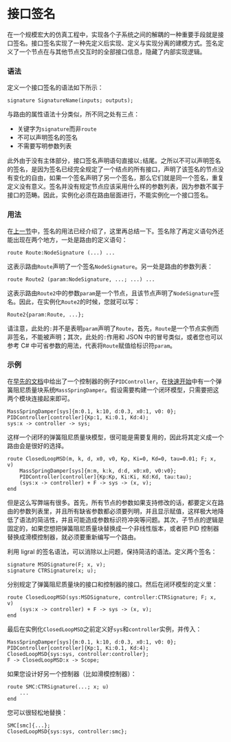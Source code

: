 # 接口签名

在一个规模宏大的仿真工程中，实现各个子系统之间的解耦的一种重要手段就是接口签名。接口签名实现了一种先定义后实现、定义与实现分离的建模方式。签名定义了一个节点在与其他节点交互时的全部接口信息，隐藏了内部实现逻辑。

### 语法

定义一个接口签名的语法如下所示：

    signature SignatureName(inputs; outputs);

与路由的属性语法十分类似，所不同之处有三点：

- 关键字为`signature`而非`route`
- 不可以声明签名的签名
- 不需要写明参数列表

此外由于没有主体部分，接口签名声明语句直接以`;`结尾。之所以不可以声明签名的签名，是因为签名已经完全规定了一个结点的所有接口，声明了该签名的节点没有变化的自由，如果一个签名声明了另一个签名，那么它们就是同一个签名，重复定义没有意义。签名并没有规定节点应该采用什么样的参数列表，因为参数不属于接口的范畴。因此，实例化必须在路由层面进行，不能实例化一个接口签名。

### 用法

在[上一节](route)中，签名的用法已经介绍了，这里再总结一下。签名除了再定义语句外还能出现在两个地方，一处是路由的定义语句：

    route Route:NodeSignature (...) ...

这表示路由`Route`声明了一个签名`NodeSignature`。另一处是路由的参数列表：

    route Route2 (param:NodeSignature, ...; ...) ...

这表示路由`Route2`中的参数`param`是一个节点，且该节点声明了`NodeSignature`签名。因此，在实例化`Route2`的时候，您就可以写：

    Route2{param:Route, ...};

请注意，此处的`:`并不是表明`param`声明了`Route`，首先，`Route`是一个节点实例而非签名，不能被声明；其次，此处的`:`作用和 JSON 中的冒号类似，或者您也可以参考 C# 中可省参数的用法，代表将`Route`赋值给标识符`param`。

### 示例

在[早先的文档](route)中给出了一个控制器的例子`PIDController`，在[快速开始](../quick-start)中有一个弹簧阻尼质量块系统`MassSpringDamper`。假设需要构建一个闭环模型，只需要把这两个模块连接起来即可。

    MassSpringDamper[sys]{m:0.1, k:10, d:0.3, x0:1, v0: 0};
    PIDController[controller]{Kp:1, Ki:0.1, Kd:4);
    sys:x -> controller -> sys;

这样一个闭环的弹簧阻尼质量块模型，很可能是需要复用的，因此将其定义成一个路由会是很好的选择。

    route ClosedLoopMSD(m, k, d, x0, v0, Kp, Ki=0, Kd=0, tau=0.01; F; x, v)
        MassSpringDamper[sys]{m:m, k:k, d:d, x0:x0, v0:v0};
        PIDController[controller]{Kp:Kp, Ki:Ki, Kd:Kd, tau:tau);
        (sys:x -> controller) + F -> sys -> (x, v);
    end

但是这么写弊端有很多。首先，所有节点的参数如果支持修改的话，都要定义在路由的参数列表里，并且所有缺省参数都必须要列明，并且显示赋值，这样极大地降低了语法的简洁性，并且可能造成参数标识符冲突等问题。其次，子节点的逻辑是固定的，如果您想把弹簧阻尼质量块替换成一个非线性版本，或者把 PID 控制器替换成滑模控制器，就必须要重新编写一个路由。

利用 ligral 的签名语法，可以消除以上问题，保持简洁的语法。定义两个签名：

    signature MSDSignature(F; x, v);
    signature CTRSignature(x; u);

分别规定了弹簧阻尼质量块的接口和控制器的接口。然后在闭环模型的定义里：

    route ClosedLoopMSD(sys:MSDSignature, controller:CTRSignature; F; x, v)
        (sys:x -> controller) + F -> sys -> (x, v);
    end

最后在实例化`ClosedLoopMSD`之前定义好`sys`和`controller`实例，并传入：

    MassSpringDamper[sys]{m:0.1, k:10, d:0.3, x0:1, v0: 0};
    PIDController[controller]{Kp:1, Ki:0.1, Kd:4);
    ClosedLoopMSD{sys:sys, controller:controller};
    F -> ClosedLoopMSD:x -> Scope;

如果您设计好另一个控制器（比如滑模控制器）：

    route SMC:CTRSignature(...; x; u)
        ...
    end

您可以很轻松地替换：

    SMC[smc]{...};
    ClosedLoopMSD{sys:sys, controller:smc};